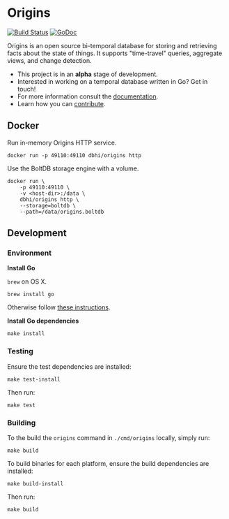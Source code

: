 # Origins

[![Build Status](https://travis-ci.org/chop-dbhi/origins.svg?branch=master)](https://travis-ci.org/chop-dbhi/origins) [![GoDoc](https://godoc.org/github.com/chop-dbhi/origins?status.svg)](https://godoc.org/github.com/chop-dbhi/origins)

Origins is an open source bi-temporal database for storing and retrieving facts about the state of things. It supports "time-travel" queries, aggregate views, and change detection.

- This project is in an **alpha** stage of development.
- Interested in working on a temporal database written in Go? Get in touch!
- For more information consult the [documentation](https://origins.readme.io/docs).
- Learn how you can [contribute](https://origins.readme.io/v0.9/docs/contributing).

## Docker

Run in-memory Origins HTTP service.

```
docker run -p 49110:49110 dbhi/origins http
```

Use the BoltDB storage engine with a volume.

```
docker run \
    -p 49110:49110 \
    -v <host-dir>:/data \
    dbhi/origins http \
    --storage=boltdb \
    --path=/data/origins.boltdb
```

## Development

### Environment

**Install Go**

`brew` on OS X.

```
brew install go
```

Otherwise follow [these instructions](http://golang.org/doc/install).

**Install Go dependencies**

```
make install
```
### Testing

Ensure the test dependencies are installed:

```
make test-install
```

Then run:

```
make test
```

### Building

To the build the `origins` command in `./cmd/origins` locally, simply run:

```
make build
```

To build binaries for each platform, ensure the build dependencies are installed:

```
make build-install
```

Then run:

```
make build
```
